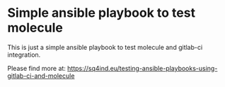 # Simple ansible playbook to test molecule

This is just a simple ansible playbook to test molecule and gitlab-ci integration.

Please find more at: https://sq4ind.eu/testing-ansible-playbooks-using-gitlab-ci-and-molecule